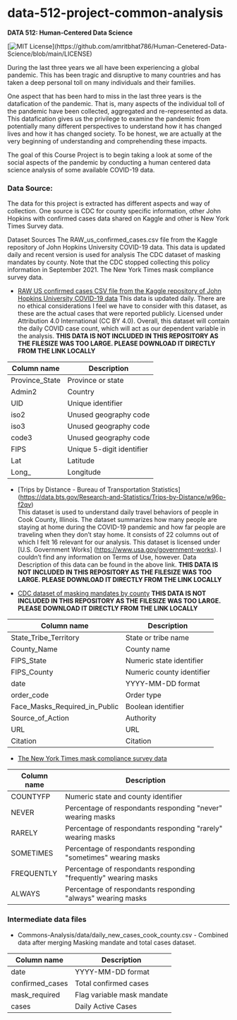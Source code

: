 # data-512-project-common-analysis

**DATA 512: Human-Centered Data Science**


[![MIT License](https://img.shields.io/apm/l/atomic-design-ui.svg?)](https://github.com/amritbhat786/Human-Cenetered-Data-Science/blob/main/LICENSE)

During the last three years we all have been experiencing a global pandemic. This has been tragic and disruptive to many countries and has taken a deep personal toll on many individuals and their families. 

One aspect that has been hard to miss in the last three years is the datafication of the pandemic. That is, many aspects of the individual toll of the pandemic have been collected, aggregated and re-represented as data. This datafication gives us the privilege to examine the pandemic from potentially many different perspectives to understand how it has changed lives and how it has changed society. To be honest, we are actually at the very beginning of understanding and comprehending these impacts.

The goal of this Course Project is to begin taking a look at some of the social aspects of the pandemic by conducting a human centered data science analysis of some available COVID-19 data.


### Data Source:

The data for this project is extracted has different aspects and way of collection. One source is CDC for county specific information, other John Hopkins with confirmed cases data shared on Kaggle and other is New York Times Survey data.

Dataset Sources The RAW_us_confirmed_cases.csv file from the Kaggle repository of John Hopkins University COVID-19 data. This data is updated daily and recent version is used for analysis The CDC dataset of masking mandates by county. Note that the CDC stopped collecting this policy information in September 2021. The New York Times mask compliance survey data.


- [RAW US confirmed cases CSV file from the Kaggle repository of John Hopkins University COVID-19 data](https://www.kaggle.com/datasets/antgoldbloom/covid19-data-from-john-hopkins-university)
 This data is updated daily. There are no ethical considerations I feel we have to consider with this dataset, as these are the actual cases that were reported publicly. Licensed under Attribution 4.0 International (CC BY 4.0). Overall, this dataset will contain the daily COVID case count, which will act as our dependent variable in the analysis. **THIS DATA IS NOT INCLUDED IN THIS REPOSITORY AS THE FILESIZE WAS TOO LARGE. PLEASE DOWNLOAD IT DIRECTLY FROM THE LINK LOCALLY**

| Column name     | Description               |
| --------------- | ------------------------- |
| Province\_State | Province or state         |
| Admin2          | Country                   |
| UID             | Unique identifier         |
| iso2            | Unused geography code     |
| iso3            | Unused geography code     |
| code3           | Unused geography code     |
| FIPS            | Unique 5-digit identifier |
| Lat             | Latitude                  |
| Long\_          | Longitude                 |


- [Trips by Distance - Bureau of Transportation Statistics] (https://data.bts.gov/Research-and-Statistics/Trips-by-Distance/w96p-f2qv)  
This dataset is used to understand daily travel behaviors of people in Cook County, Illinois. The dataset summarizes how many people are staying at home during the COVID-19 pandemic and how far people are traveling when they don’t stay home. It consists of 22 columns out of which I felt 16 relevant for our analysis. This dataset is licensed under [U.S. Government Works] (https://www.usa.gov/government-works). I couldn’t find any information on Terms of Use, however. Data Description of this data can be found in the above link. **THIS DATA IS NOT INCLUDED IN THIS REPOSITORY AS THE FILESIZE WAS TOO LARGE. PLEASE DOWNLOAD IT DIRECTLY FROM THE LINK LOCALLY**


- [CDC dataset of masking mandates by county](https://www.google.com/url?q=https://data.cdc.gov/Policy-Surveillance/U-S-State-and-Territorial-Public-Mask-Mandates-Fro/62d6-pm5i&sa=D&source=docs&ust=1667551398820431&usg=AOvVaw21FMdhJyclbjdmZW98QUbK) **THIS DATA IS NOT INCLUDED IN THIS REPOSITORY AS THE FILESIZE WAS TOO LARGE. PLEASE DOWNLOAD IT DIRECTLY FROM THE LINK LOCALLY**

| Column name                       | Description               |
| --------------------------------- | ------------------------- |
| State\_Tribe\_Territory           | State or tribe name       |
| County\_Name                      | County name               |
| FIPS\_State                       | Numeric state identifier  |
| FIPS\_County                      | Numeric county identifier |
| date                              | YYYY-MM-DD format         |
| order\_code                       | Order type                |
| Face\_Masks\_Required\_in\_Public | Boolean identifier        |
| Source\_of\_Action                | Authority                 |
| URL                               | URL                       |
| Citation                          | Citation                  |


- [The New York Times mask compliance survey data](https://github.com/nytimes/covid-19-data/tree/master/mask-use) 

| Column name | Description                                                     |
| ----------- | --------------------------------------------------------------- |
| COUNTYFP    | Numeric state and county identifier                             |
| NEVER       | Percentage of respondants responding "never" wearing masks      |
| RARELY      | Percentage of respondants responding "rarely" wearing masks     |
| SOMETIMES   | Percentage of respondants responding "sometimes" wearing masks  |
| FREQUENTLY  | Percentage of respondants responding "frequently" wearing masks |
| ALWAYS      | Percentage of respondants responding "always" wearing masks     |


### Intermediate data files
- Commons-Analysis/data/daily_new_cases_cook_county.csv - Combined data after merging Masking mandate and total cases dataset. 

| Column name     | Description               |
| --------------- | ------------------------- |
| date            | YYYY-MM-DD format         |
| confirmed_cases | Total confirmed cases     |
| mask_required   | Flag variable mask mandate|
| cases           | Daily Active Cases        |
